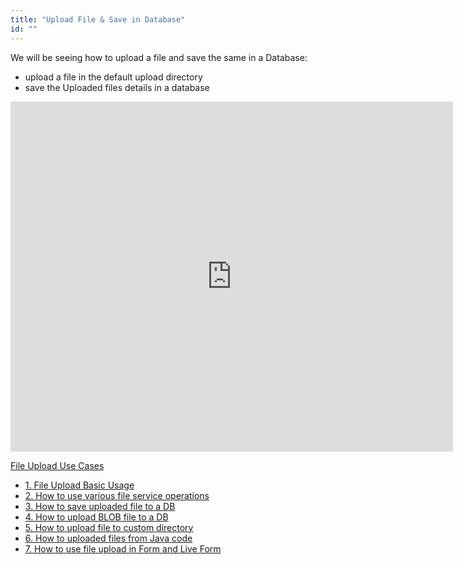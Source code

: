 ```yaml
---
title: "Upload File & Save in Database"
id: ""
---
```


We will be seeing how to upload a file and save the same in a Database:

- upload a file in the default upload directory
- save the Uploaded files details in a database

<iframe width="708" height="560" src="https://docs.google.com/presentation/d/e/2PACX-1vTkP8zin41FzaPE4IDlG6514rdB75shNTbXmT5wMip0abMoSo955lcfGUqGl2Kcf1dThViF5zTKmwgM/embed?start=false&amp;loop=false&amp;delayms=3000" frameborder="0" allowfullscreen="allowfullscreen" mozallowfullscreen="mozallowfullscreen" webkitallowfullscreen="webkitallowfullscreen"></iframe>

[File Upload Use Cases](/learn/app-development/widgets/basic/fileupload-use-cases/)

- [1\. File Upload Basic Usage](/learn/app-development/widgets/form-widgets/file-upload-basic-usage/)
- [2\. How to use various file service operations](/learn/how-tos/file-upload-widget-operations/)
- [3\. How to save uploaded file to a DB](/learn/how-tos/upload-file-save-database/)
- [4\. How to upload BLOB file to a DB](/learn/how-tos/file-upload-blob-data/)
- [5\. How to upload file to custom directory](/learn/how-tos/file-upload-custom-directory/)
- [6\. How to uploaded files from Java code](/learn/how-tos/accessing-file-upload-java-code/)
- [7\. How to use file upload in Form and Live Form](/learn/how-tos/upload-files-from-live-form-form/)
